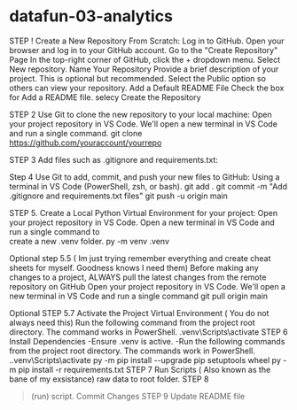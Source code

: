 # datafun-03-analytics
STEP !
Create a New Repository From Scratch:
  Log in to GitHub. Open your browser and log in to your GitHub account.
  Go to the "Create Repository" Page
  In the top-right corner of GitHub, click the + dropdown menu.
  Select New repository.
  Name Your Repository
  Provide a brief description of your project. This is optional but recommended.
  Select the Public option so others can view your repository.
  Add a Default README File
    Check the box for Add a README file.
selecy Create the Repository

STEP 2
Use Git to clone the new repository to your local machine:
  Open your project repository in VS Code.
  We'll open a new terminal in VS Code and run a single command.
    git clone https://github.com/youraccount/yourrepo

STEP 3
Add files such as .gitignore and requirements.txt:

Step 4
Use Git to add, commit, and push your new files to GitHub:
  Using a terminal in VS Code (PowerShell, zsh, or bash).
    git add .
    git commit -m "Add .gitignore and requirements.txt files"
    git push -u origin main

STEP 5.
Create a Local Python Virtual Environment for your project:
  Open your project repository in VS Code. Open a new terminal in VS Code and run a single command to   
  create a new .venv folder.
    py -m venv .venv

Optional step 5.5 ( Im just trying remember everything and create cheat sheets for myself. Goodness knows I need them) Before making any changes to a project, ALWAYS pull the latest changes from the remote repository on GitHub
    Open your project repository in VS Code.
    We'll open a new terminal in VS Code and run a single command
      git pull origin main

Optional STEP 5.7 Activate the Project Virtual Environment ( You do not always need this) 
    Run the following command from the project root directory. The command works in PowerShell.
      .venv\Scripts\activate
STEP 6 Install Dependencies
  -Ensure .venv is active.
  -Run the following commands from the project root directory. The commands work in PowerShell.
    .\.venv\Scripts\activate
    py -m pip install --upgrade pip setuptools wheel
    py -m pip install -r requirements.txt
STEP 7  Run Scripts ( Also known as the bane of my exsistance) 
 raw data to root folder. 
STEP 8
 >(run) script. Commit Changes 
STEP 9
Update README file

 
  






